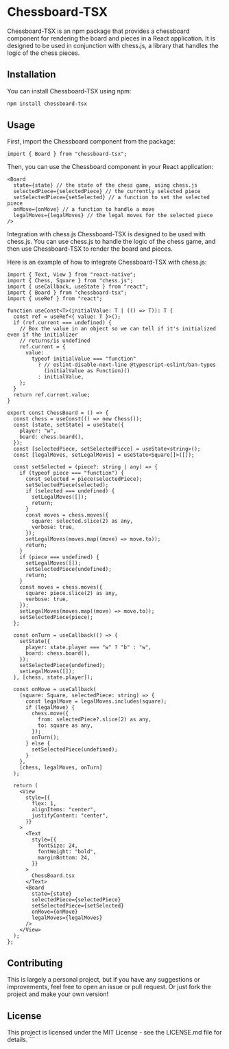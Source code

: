 # Chessboard-TSX

Chessboard-TSX is an npm package that provides a chessboard component for rendering the board and pieces in a React application. It is designed to be used in conjunction with chess.js, a library that handles the logic of the chess pieces.

## Installation

You can install Chessboard-TSX using npm:

```bash
npm install chessboard-tsx
```

## Usage

First, import the Chessboard component from the package:

```tsx
import { Board } from "chessboard-tsx";
```

Then, you can use the Chessboard component in your React application:

```tsx
<Board
  state={state} // the state of the chess game, using chess.js
  selectedPiece={selectedPiece} // the currently selected piece
  setSelectedPiece={setSelected} // a function to set the selected piece
  onMove={onMove} // a function to handle a move
  legalMoves={legalMoves} // the legal moves for the selected piece
/>
```

Integration with chess.js
Chessboard-TSX is designed to be used with chess.js. You can use chess.js to handle the logic of the chess game, and then use Chessboard-TSX to render the board and pieces.

Here is an example of how to integrate Chessboard-TSX with chess.js:

```tsx
import { Text, View } from "react-native";
import { Chess, Square } from "chess.js";
import { useCallback, useState } from "react";
import { Board } from "chessboard-tsx";
import { useRef } from "react";

function useConst<T>(initialValue: T | (() => T)): T {
  const ref = useRef<{ value: T }>();
  if (ref.current === undefined) {
    // Box the value in an object so we can tell if it's initialized even if the initializer
    // returns/is undefined
    ref.current = {
      value:
        typeof initialValue === "function"
          ? // eslint-disable-next-line @typescript-eslint/ban-types
            (initialValue as Function)()
          : initialValue,
    };
  }
  return ref.current.value;
}

export const ChessBoard = () => {
  const chess = useConst(() => new Chess());
  const [state, setState] = useState({
    player: "w",
    board: chess.board(),
  });
  const [selectedPiece, setSelectedPiece] = useState<string>();
  const [legalMoves, setLegalMoves] = useState<Square[]>([]);

  const setSelected = (piece?: string | any) => {
    if (typeof piece === "function") {
      const selected = piece(selectedPiece);
      setSelectedPiece(selected);
      if (selected === undefined) {
        setLegalMoves([]);
        return;
      }
      const moves = chess.moves({
        square: selected.slice(2) as any,
        verbose: true,
      });
      setLegalMoves(moves.map((move) => move.to));
      return;
    }
    if (piece === undefined) {
      setLegalMoves([]);
      setSelectedPiece(undefined);
      return;
    }
    const moves = chess.moves({
      square: piece.slice(2) as any,
      verbose: true,
    });
    setLegalMoves(moves.map((move) => move.to));
    setSelectedPiece(piece);
  };

  const onTurn = useCallback(() => {
    setState({
      player: state.player === "w" ? "b" : "w",
      board: chess.board(),
    });
    setSelectedPiece(undefined);
    setLegalMoves([]);
  }, [chess, state.player]);

  const onMove = useCallback(
    (square: Square, selectedPiece: string) => {
      const legalMove = legalMoves.includes(square);
      if (legalMove) {
        chess.move({
          from: selectedPiece?.slice(2) as any,
          to: square as any,
        });
        onTurn();
      } else {
        setSelectedPiece(undefined);
      }
    },
    [chess, legalMoves, onTurn]
  );

  return (
    <View
      style={{
        flex: 1,
        alignItems: "center",
        justifyContent: "center",
      }}
    >
      <Text
        style={{
          fontSize: 24,
          fontWeight: "bold",
          marginBottom: 24,
        }}
      >
        ChessBoard.tsx
      </Text>
      <Board
        state={state}
        selectedPiece={selectedPiece}
        setSelectedPiece={setSelected}
        onMove={onMove}
        legalMoves={legalMoves}
      />
    </View>
  );
};
```

## Contributing

This is largely a personal project, but if you have any suggestions or improvements, feel free to open an issue or pull request. Or just fork the project and make your own version!

## License

This project is licensed under the MIT License - see the LICENSE.md file for details. ```
